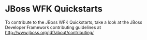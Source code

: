 JBoss WFK Quickstarts 
====================

To contribute to the JBoss WFK Quickstarts, take a look at the JBoss Developer Framework contributing guidelines at http://www.jboss.org/jdf/about/contributing/